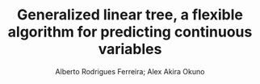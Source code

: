 ---
paperId: 35
author: Alberto Rodrigues Ferreira; Alex Akira Okuno
title: Generalized linear tree, a flexible algorithm for predicting continuous variables
pdf: paper_35.pdf
poster: 
pitch: 
type: Oral
topic: Regression
category: Extended Abstract
link: --
conference: icml
year: 2021
tags: icml-2021
---